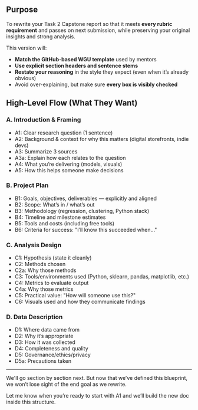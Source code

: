 ## Purpose
To rewrite your Task 2 Capstone report so that it meets **every rubric requirement** and passes on next submission, while preserving your original insights and strong analysis.

This version will:
- **Match the GitHub-based WGU template** used by mentors
- **Use explicit section headers and sentence stems**
- **Restate your reasoning** in the style they expect (even when it’s already obvious)
- Avoid over-explaining, but make sure **every box is visibly checked**

## High-Level Flow (What They Want)

### A. Introduction & Framing
- A1: Clear research question (1 sentence)
- A2: Background & context for why this matters (digital storefronts, indie devs)
- A3: Summarize 3 sources
- A3a: Explain how each relates to the question
- A4: What you’re delivering (models, visuals)
- A5: How this helps someone make decisions

### B. Project Plan
- B1: Goals, objectives, deliverables — explicitly and aligned
- B2: Scope: What’s in / what’s out
- B3: Methodology (regression, clustering, Python stack)
- B4: Timeline and milestone estimates
- B5: Tools and costs (including free tools)
- B6: Criteria for success: "I’ll know this succeeded when..."

### C. Analysis Design
- C1: Hypothesis (state it cleanly)
- C2: Methods chosen
- C2a: Why those methods
- C3: Tools/environments used (Python, sklearn, pandas, matplotlib, etc.)
- C4: Metrics to evaluate output
- C4a: Why those metrics
- C5: Practical value: "How will someone use this?"
- C6: Visuals used and how they communicate findings

### D. Data Description
- D1: Where data came from
- D2: Why it’s appropriate
- D3: How it was collected
- D4: Completeness and quality
- D5: Governance/ethics/privacy
- D5a: Precautions taken

---

We'll go section by section next. But now that we’ve defined this blueprint, we won’t lose sight of the end goal as we rewrite.

Let me know when you’re ready to start with A1 and we’ll build the new doc inside this structure.

